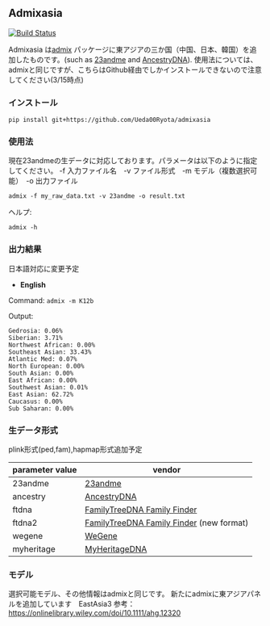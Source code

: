 ## Admixasia
[![Build Status](https://travis-ci.org/stevenliuyi/admix.svg?branch=master)](https://travis-ci.org/stevenliuyi/admix)

Admixasia は[admix](https://github.com/stevenliuyi/admix) パッケージに東アジアの三か国（中国、日本、韓国）を追加したものです。(such as [23andme](https://www.23andme.com/) and [AncestryDNA](https://www.ancestry.com/dna/)).
使用法については、admixと同じですが、こちらはGithub経由でしかインストールできないので注意してください(3/15時点)

### インストール

```
pip install git+https://github.com/Ueda00Ryota/admixasia
```

### 使用法
現在23andmeの生データに対応しております。パラメータは以下のように指定してください。
-f 入力ファイル名　-v ファイル形式　-m モデル（複数選択可能）　-o 出力ファイル

```
admix -f my_raw_data.txt -v 23andme -o result.txt
```

ヘルプ:
```
admix -h
```

### 出力結果
日本語対応に変更予定
- **English**

Command: `admix -m K12b`

Output:
```
Gedrosia: 0.06%
Siberian: 3.71%
Northwest African: 0.00%
Southeast Asian: 33.43%
Atlantic Med: 0.07%
North European: 0.00%
South Asian: 0.00%
East African: 0.00%
Southwest Asian: 0.01%
East Asian: 62.72%
Caucasus: 0.00%
Sub Saharan: 0.00%
```

### 生データ形式
plink形式(ped,fam),hapmap形式追加予定

| parameter value | vendor |
| --------------- | ------ |
| 23andme | [23andme](https://www.23andme.com/) |
| ancestry | [AncestryDNA](https://www.ancestry.com/dna/) |
| ftdna | [FamilyTreeDNA Family Finder](https://www.familytreedna.com/products/family-finder) |
| ftdna2 | [FamilyTreeDNA Family Finder](https://www.familytreedna.com/products/family-finder) (new format) |
| wegene | [WeGene](https://www.wegene.com/en/) |
| myheritage | [MyHeritageDNA](https://www.myheritage.com/dna) |

### モデル
選択可能モデル、その他情報はadmixと同じです。
新たにadmixに東アジアパネルを追加しています　EastAsia3
参考：https://onlinelibrary.wiley.com/doi/10.1111/ahg.12320

